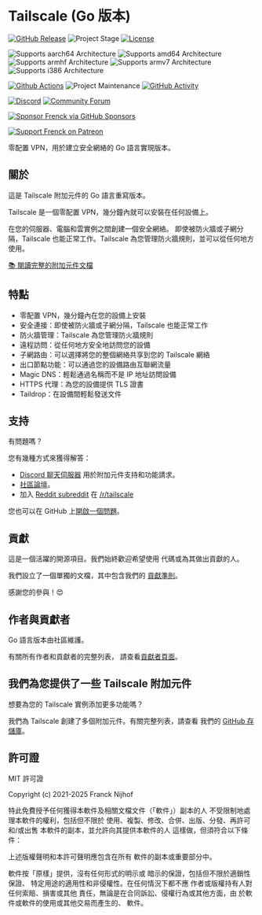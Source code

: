 # Tailscale (Go 版本)

[![GitHub Release][releases-shield]][releases]
![Project Stage][project-stage-shield]
[![License][license-shield]](LICENSE.md)

![Supports aarch64 Architecture][aarch64-shield]
![Supports amd64 Architecture][amd64-shield]
![Supports armhf Architecture][armhf-shield]
![Supports armv7 Architecture][armv7-shield]
![Supports i386 Architecture][i386-shield]

[![Github Actions][github-actions-shield]][github-actions]
![Project Maintenance][maintenance-shield]
[![GitHub Activity][commits-shield]][commits]

[![Discord][discord-shield]][discord]
[![Community Forum][forum-shield]][forum]

[![Sponsor Frenck via GitHub Sponsors][github-sponsors-shield]][github-sponsors]

[![Support Frenck on Patreon][patreon-shield]][patreon]

零配置 VPN，用於建立安全網絡的 Go 語言實現版本。

## 關於

這是 Tailscale 附加元件的 Go 語言重寫版本。

Tailscale 是一個零配置 VPN，幾分鐘內就可以安裝在任何設備上。

在您的伺服器、電腦和雲實例之間創建一個安全網絡。
即使被防火牆或子網分隔，Tailscale 也能正常工作。Tailscale
為您管理防火牆規則，並可以從任何地方使用。

[:books: 閱讀完整的附加元件文檔](docs)

## 特點

- 零配置 VPN，幾分鐘內在您的設備上安裝
- 安全連接：即使被防火牆或子網分隔，Tailscale 也能正常工作
- 防火牆管理：Tailscale 為您管理防火牆規則
- 遠程訪問：從任何地方安全地訪問您的設備
- 子網路由：可以選擇將您的整個網絡共享到您的 Tailscale 網絡
- 出口節點功能：可以通過您的設備路由互聯網流量
- Magic DNS：輕鬆通過名稱而不是 IP 地址訪問設備
- HTTPS 代理：為您的設備提供 TLS 證書
- Taildrop：在設備間輕鬆發送文件

## 支持

有問題嗎？

您有幾種方式來獲得解答：

- [Discord 聊天伺服器][discord] 用於附加元件支持和功能請求。
- [社區論壇][forum]。
- 加入 [Reddit subreddit][reddit] 在 [/r/tailscale][reddit]

您也可以在 GitHub 上[開啟一個問題][issue]。

## 貢獻

這是一個活躍的開源項目。我們始終歡迎希望使用
代碼或為其做出貢獻的人。

我們設立了一個單獨的文檔，其中包含我們的
[貢獻準則](.github/CONTRIBUTING.md)。

感謝您的參與！:heart_eyes:

## 作者與貢獻者

Go 語言版本由社區維護。

有關所有作者和貢獻者的完整列表，
請查看[貢獻者頁面][contributors]。

## 我們為您提供了一些 Tailscale 附加元件

想要為您的 Tailscale 實例添加更多功能嗎？

我們為 Tailscale 創建了多個附加元件。有關完整列表，請查看
我們的 [GitHub 存儲庫][repository]。

## 許可證

MIT 許可證

Copyright (c) 2021-2025 Franck Nijhof

特此免費授予任何獲得本軟件及相關文檔文件（「軟件」）副本的人
不受限制地處理本軟件的權利，包括但不限於
使用、複製、修改、合併、出版、分發、再許可和/或出售
本軟件的副本，並允許向其提供本軟件的人
這樣做，但須符合以下條件：

上述版權聲明和本許可聲明應包含在所有
軟件的副本或重要部分中。

軟件按「原樣」提供，沒有任何形式的明示或
暗示的保證，包括但不限於適銷性保證、
特定用途的適用性和非侵權性。在任何情況下都不應
作者或版權持有人對任何索賠、損害或其他
責任，無論是在合同訴訟、侵權行為或其他方面，由
於軟件或軟件的使用或其他交易而產生的、
軟件。

[aarch64-shield]: https://img.shields.io/badge/aarch64-yes-green.svg
[amd64-shield]: https://img.shields.io/badge/amd64-yes-green.svg
[armhf-shield]: https://img.shields.io/badge/armhf-no-red.svg
[armv7-shield]: https://img.shields.io/badge/armv7-yes-green.svg
[commits-shield]: https://img.shields.io/github/commit-activity/y/tailscale/tailscale.svg
[commits]: https://github.com/tailscale/tailscale/commits/main
[contributors]: https://github.com/tailscale/tailscale/graphs/contributors
[discord-shield]: https://img.shields.io/discord/478094546522079232.svg
[discord]: https://discord.com/invite/n3vtSwc
[forum-shield]: https://img.shields.io/badge/community-forum-brightgreen.svg
[forum]: https://forum.tailscale.com/
[github-actions-shield]: https://github.com/tailscale/tailscale/workflows/CI/badge.svg
[github-actions]: https://github.com/tailscale/tailscale/actions
[github-sponsors-shield]: https://frenck.dev/wp-content/uploads/2019/12/github_sponsor.png
[github-sponsors]: https://github.com/sponsors/frenck
[i386-shield]: https://img.shields.io/badge/i386-no-red.svg
[issue]: https://github.com/tailscale/tailscale/issues
[license-shield]: https://img.shields.io/github/license/tailscale/tailscale.svg
[maintenance-shield]: https://img.shields.io/maintenance/yes/2025.svg
[patreon-shield]: https://frenck.dev/wp-content/uploads/2019/12/patreon.png
[patreon]: https://www.patreon.com/frenck
[project-stage-shield]: https://img.shields.io/badge/project%20stage-experimental-yellow.svg
[reddit]: https://reddit.com/r/tailscale
[releases-shield]: https://img.shields.io/github/release/tailscale/tailscale.svg
[releases]: https://github.com/tailscale/tailscale/releases
[repository]: https://github.com/tailscale/tailscale
